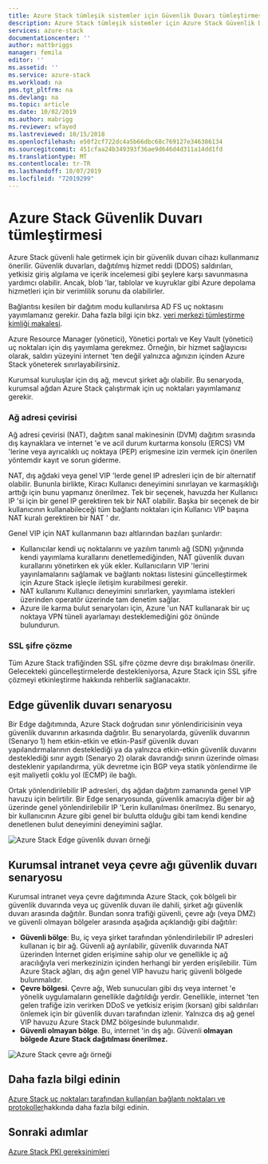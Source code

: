 ```yaml
---
title: Azure Stack tümleşik sistemler için Güvenlik Duvarı tümleştirmesi Azure Stack | Microsoft Docs
description: Azure Stack tümleşik sistemler için Azure Stack Güvenlik Duvarı tümleştirmesi hakkında bilgi edinin.
services: azure-stack
documentationcenter: ''
author: mattbriggs
manager: femila
editor: ''
ms.assetid: ''
ms.service: azure-stack
ms.workload: na
pms.tgt_pltfrm: na
ms.devlang: na
ms.topic: article
ms.date: 10/02/2019
ms.author: mabrigg
ms.reviewer: wfayed
ms.lastreviewed: 10/15/2018
ms.openlocfilehash: e50f2cf722dc4a5b66dbc68c769127e346386134
ms.sourcegitcommit: 451cfaa24b349393f36ae9d646d4d311a14dd1fd
ms.translationtype: MT
ms.contentlocale: tr-TR
ms.lasthandoff: 10/07/2019
ms.locfileid: "72019299"
---
```

# <a name="azure-stack-firewall-integration"></a>Azure Stack Güvenlik Duvarı tümleştirmesi
Azure Stack güvenli hale getirmek için bir güvenlik duvarı cihazı kullanmanız önerilir. Güvenlik duvarları, dağıtılmış hizmet reddi (DDOS) saldırıları, yetkisiz giriş algılama ve içerik incelemesi gibi şeylere karşı savunmasına yardımcı olabilir. Ancak, blob 'lar, tablolar ve kuyruklar gibi Azure depolama hizmetleri için bir verimlilik sorunu da olabilirler.

 Bağlantısı kesilen bir dağıtım modu kullanılırsa AD FS uç noktasını yayımlamanız gerekir. Daha fazla bilgi için bkz. [veri merkezi tümleştirme kimliği makalesi](azure-stack-integrate-identity.md).

Azure Resource Manager (yönetici), Yönetici portalı ve Key Vault (yönetici) uç noktaları için dış yayımlama gerekmez. Örneğin, bir hizmet sağlayıcısı olarak, saldırı yüzeyini internet 'ten değil yalnızca ağınızın içinden Azure Stack yöneterek sınırlayabilirsiniz.

Kurumsal kuruluşlar için dış ağ, mevcut şirket ağı olabilir. Bu senaryoda, kurumsal ağdan Azure Stack çalıştırmak için uç noktaları yayımlamanız gerekir.

### <a name="network-address-translation"></a>Ağ adresi çevirisi
Ağ adresi çevirisi (NAT), dağıtım sanal makinesinin (DVM) dağıtım sırasında dış kaynaklara ve internet 'e ve acil durum kurtarma konsolu (ERCS) VM 'lerine veya ayrıcalıklı uç noktaya (PEP) erişmesine izin vermek için önerilen yöntemdir kayıt ve sorun giderme.

NAT, dış ağdaki veya genel VIP 'lerde genel IP adresleri için de bir alternatif olabilir. Bununla birlikte, Kiracı Kullanıcı deneyimini sınırlayan ve karmaşıklığı arttığı için bunu yapmanız önerilmez. Tek bir seçenek, havuzda her Kullanıcı IP 'si için bir genel IP gerektiren tek bir NAT olabilir. Başka bir seçenek de bir kullanıcının kullanabileceği tüm bağlantı noktaları için Kullanıcı VIP başına NAT kuralı gerektiren bir NAT ' dır.

Genel VIP için NAT kullanmanın bazı altlarından bazıları şunlardır:
- Kullanıcılar kendi uç noktalarını ve yazılım tanımlı ağ (SDN) yığınında kendi yayımlama kurallarını denetlemediğinden, NAT güvenlik duvarı kurallarını yönetirken ek yük ekler. Kullanıcıların VIP 'lerini yayınlamalarını sağlamak ve bağlantı noktası listesini güncelleştirmek için Azure Stack işleçle iletişim kurabilmesi gerekir.
- NAT kullanımı Kullanıcı deneyimini sınırlarken, yayımlama istekleri üzerinden operatör üzerinde tam denetim sağlar.
- Azure ile karma bulut senaryoları için, Azure 'un NAT kullanarak bir uç noktaya VPN tüneli ayarlamayı desteklemediğini göz önünde bulundurun.

### <a name="ssl-decryption"></a>SSL şifre çözme
Tüm Azure Stack trafiğinden SSL şifre çözme devre dışı bırakılması önerilir. Gelecekteki güncelleştirmelerde destekleniyorsa, Azure Stack için SSL şifre çözmeyi etkinleştirme hakkında rehberlik sağlanacaktır.

## <a name="edge-firewall-scenario"></a>Edge güvenlik duvarı senaryosu
Bir Edge dağıtımında, Azure Stack doğrudan sınır yönlendiricisinin veya güvenlik duvarının arkasında dağıtılır. Bu senaryolarda, güvenlik duvarının (Senaryo 1) hem etkin-etkin ve etkin-Pasif güvenlik duvarı yapılandırmalarının desteklediği ya da yalnızca etkin-etkin güvenlik duvarını desteklediği sınır aygıtı (Senaryo 2) olarak davrandığı sınırın üzerinde olması desteklenir yapılandırma, yük devretme için BGP veya statik yönlendirme ile eşit maliyetli çoklu yol (ECMP) ile bağlı.

Ortak yönlendirilebilir IP adresleri, dış ağdan dağıtım zamanında genel VIP havuzu için belirtilir. Bir Edge senaryosunda, güvenlik amacıyla diğer bir ağ üzerinde genel yönlendirilebilir IP 'Lerin kullanılması önerilmez. Bu senaryo, bir kullanıcının Azure gibi genel bir bulutta olduğu gibi tam kendi kendine denetlenen bulut deneyimini deneyimini sağlar.  

![Azure Stack Edge güvenlik duvarı örneği](./media/azure-stack-firewall/firewallScenarios.png)

## <a name="enterprise-intranet-or-perimeter-network-firewall-scenario"></a>Kurumsal intranet veya çevre ağı güvenlik duvarı senaryosu
Kurumsal intranet veya çevre dağıtımında Azure Stack, çok bölgeli bir güvenlik duvarında veya uç güvenlik duvarı ile dahili, şirket ağı güvenlik duvarı arasında dağıtılır. Bundan sonra trafiği güvenli, çevre ağı (veya DMZ) ve güvenli olmayan bölgeler arasında aşağıda açıklandığı gibi dağıtılır:

- **Güvenli bölge**: Bu, iç veya şirket tarafından yönlendirilebilir IP adresleri kullanan iç bir ağ. Güvenli ağ ayrılabilir, güvenlik duvarında NAT üzerinden İnternet giden erişimine sahip olur ve genellikle iç ağ aracılığıyla veri merkezinizin içinden herhangi bir yerden erişilebilir. Tüm Azure Stack ağları, dış ağın genel VIP havuzu hariç güvenli bölgede bulunmalıdır.
- **Çevre bölgesi**. Çevre ağı, Web sunucuları gibi dış veya internet 'e yönelik uygulamaların genellikle dağıtıldığı yerdir. Genellikle, internet 'ten gelen trafiğe izin verirken DDoS ve yetkisiz erişim (korsan) gibi saldırıları önlemek için bir güvenlik duvarı tarafından izlenir. Yalnızca dış ağ genel VIP havuzu Azure Stack DMZ bölgesinde bulunmalıdır.
- **Güvenli olmayan bölge**. Bu, internet 'in dış ağı. Güvenli **olmayan bölgede Azure Stack dağıtılması önerilmez.**

![Azure Stack çevre ağı örneği](./media/azure-stack-firewall/perimeter-network-scenario.png)

## <a name="learn-more"></a>Daha fazla bilgi edinin
[Azure Stack uç noktaları tarafından kullanılan bağlantı noktaları ve protokoller](azure-stack-integrate-endpoints.md)hakkında daha fazla bilgi edinin.

## <a name="next-steps"></a>Sonraki adımlar
[Azure Stack PKI gereksinimleri](azure-stack-pki-certs.md)

